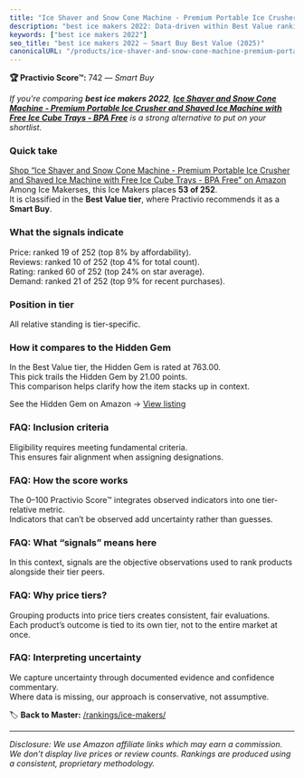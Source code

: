 ```yaml
---
title: "Ice Shaver and Snow Cone Machine - Premium Portable Ice Crusher and Shaved Ice Machine with Free Ice Cube Trays - BPA Free"
description: "best ice makers 2022: Data-driven within Best Value ranking using the Practivio Score™. Positioned by quality, value, demand, findability, momentum."
keywords: ["best ice makers 2022"]
seo_title: "best ice makers 2022 — Smart Buy Best Value (2025)"
canonicalURL: "/products/ice-shaver-and-snow-cone-machine-premium-portable-ice-crusher-and-shaved-ice-machine-with-free-ice-cube-trays-bpa-free-B07SRP6HD2/"
---
```


**🏆 Practivio Score™:** 742 — _Smart Buy_


*If you're comparing **best ice makers 2022**, **[Ice Shaver and Snow Cone Machine - Premium Portable Ice Crusher and Shaved Ice Machine with Free Ice Cube Trays - BPA Free](https://www.amazon.com/dp/B07SRP6HD2?tag=practivio-20)** is a strong alternative to put on your shortlist.*
### Quick take
[Shop “Ice Shaver and Snow Cone Machine - Premium Portable Ice Crusher and Shaved Ice Machine with Free Ice Cube Trays - BPA Free” on Amazon](https://www.amazon.com/dp/B07SRP6HD2?tag=practivio-20)
Among Ice Makerses, this Ice Makers places **53 of 252**.  
It is classified in the **Best Value tier**, where Practivio recommends it as a **Smart Buy**.

### What the signals indicate
Price: ranked 19 of 252 (top 8% by affordability).  
Reviews: ranked 10 of 252 (top 4% for total count).  
Rating: ranked 60 of 252 (top 24% on star average).  
Demand: ranked 21 of 252 (top 9% for recent purchases).

### Position in tier
All relative standing is tier-specific.

### How it compares to the Hidden Gem
In the Best Value tier, the Hidden Gem is rated at 763.00.  
This pick trails the Hidden Gem by 21.00 points.  
This comparison helps clarify how the item stacks up in context.  

See the Hidden Gem on Amazon → [View listing](https://www.amazon.com/dp/B00197WV7I?tag=practivio-20)

### FAQ: Inclusion criteria
Eligibility requires meeting fundamental criteria.  
This ensures fair alignment when assigning designations.

### FAQ: How the score works
The 0–100 Practivio Score™ integrates observed indicators into one tier-relative metric.  
Indicators that can’t be observed add uncertainty rather than guesses.

### FAQ: What “signals” means here
In this context, signals are the objective observations used to rank products alongside their tier peers.

### FAQ: Why price tiers?
Grouping products into price tiers creates consistent, fair evaluations.  
Each product’s outcome is tied to its own tier, not to the entire market at once.

### FAQ: Interpreting uncertainty
We capture uncertainty through documented evidence and confidence commentary.  
Where data is missing, our approach is conservative, not assumptive.


🏷️ **Back to Master:** [/rankings/ice-makers/](/rankings/ice-makers/)

---
_Disclosure: We use Amazon affiliate links which may earn a commission. We don’t display live prices or review counts. Rankings are produced using a consistent, proprietary methodology._
